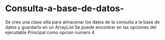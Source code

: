 # Consulta-a-base-de-datos-
Se creo una clase silla para almacenar los datos de la consulta a la base de datos y guardarlo en un ArrayList
Se puede encontrar en las opciones del ejecutable Principal como opcion numero 4 
  
